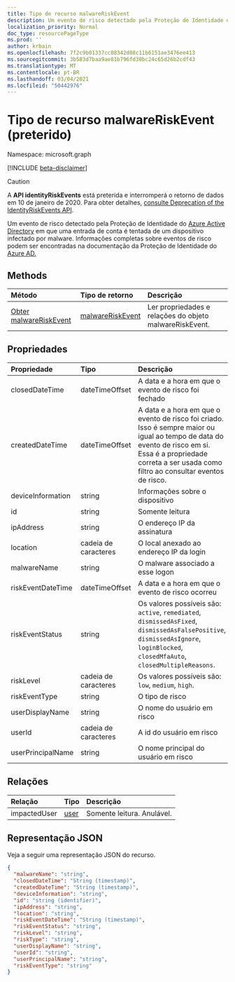 ```yaml
---
title: Tipo de recurso malwareRiskEvent
description: Um evento de risco detectado pela Proteção de Identidade do Azure Active Directory em que uma entrada de conta é tentada de um dispositivo infectado por malware. Informações completas sobre eventos de risco podem ser encontradas na documentação da Proteção de Identidade do Azure AD.
localization_priority: Normal
doc_type: resourcePageType
ms.prod: ''
author: krbain
ms.openlocfilehash: 7f2c9b01337cc08342d08c11b6151ae3476ee413
ms.sourcegitcommit: 3b583d7baa9ae81b796fd30bc24c65d26b2cdf43
ms.translationtype: MT
ms.contentlocale: pt-BR
ms.lasthandoff: 03/04/2021
ms.locfileid: "50442976"
---
```

# <a name="malwareriskevent-resource-type-deprecated"></a>Tipo de recurso malwareRiskEvent (preterido)

Namespace: microsoft.graph

[!INCLUDE [beta-disclaimer](../../includes/beta-disclaimer.md)]

>[!CAUTION]
>A **API identityRiskEvents** está preterida e interromperá o retorno de dados em 10 de janeiro de 2020. Para obter detalhes, [consulte Deprecation of the IdentityRiskEvents API](https://developer.microsoft.com/office/blogs/deprecatation-of-the-identityriskevents-api/).

Um evento de risco detectado pela Proteção de Identidade do [Azure Active Directory](/azure/active-directory/identity-protection/overview-identity-protection) em que uma entrada de conta é tentada de um dispositivo infectado por malware. Informações completas sobre eventos de risco podem ser encontradas na documentação da Proteção de Identidade do [Azure AD.](/azure/active-directory/identity-protection/overview-identity-protection)


## <a name="methods"></a>Methods

| Método           | Tipo de retorno    |Descrição|
|:---------------|:--------|:----------|
|[Obter malwareRiskEvent](../api/malwareriskevent-get.md) | [malwareRiskEvent](malwareriskevent.md) |Ler propriedades e relações do objeto malwareRiskEvent.|

## <a name="properties"></a>Propriedades
| Propriedade     | Tipo   |Descrição|
|:---------------|:--------|:----------|
|closedDateTime|dateTimeOffset| A data e a hora em que o evento de risco foi fechado|
|createdDateTime|dateTimeOffset| A data e a hora em que o evento de risco foi criado. Isso é sempre maior ou igual ao tempo de data do evento de risco em si. Essa é a propriedade correta a ser usada como filtro ao consultar eventos de risco.|
|deviceInformation|string| Informações sobre o dispositivo|
|id|string| Somente leitura|
|ipAddress|string| O endereço IP da assinatura|
|location|cadeia de caracteres| O local anexado ao endereço IP da login|
|malwareName|string| O malware associado a esse logon|
|riskEventDateTime|dateTimeOffset| A data e a hora em que o evento de risco ocorreu|
|riskEventStatus|string| Os valores possíveis são: `active`, `remediated`, `dismissedAsFixed`, `dismissedAsFalsePositive`, `dismissedAsIgnore`, `loginBlocked`, `closedMfaAuto`, `closedMultipleReasons`.|
|riskLevel|cadeia de caracteres| Os valores possíveis são: `low`, `medium`, `high`.|
|riskEventType|string| O tipo de risco|
|userDisplayName|string| O nome do usuário em risco|
|userId|cadeia de caracteres| A id do usuário em risco|
|userPrincipalName|string| O nome principal do usuário em risco|

## <a name="relationships"></a>Relações
| Relação | Tipo   |Descrição|
|:---------------|:--------|:----------|
|impactedUser|[user](user.md)| Somente leitura. Anulável.|

## <a name="json-representation"></a>Representação JSON

Veja a seguir uma representação JSON do recurso.

<!-- {
  "blockType": "resource",
  "keyProperty":"id",
  "optionalProperties": [

  ],
  "@odata.type": "microsoft.graph.malwareRiskEvent"
}-->

```json
{
  "malwareName": "string",
  "closedDateTime": "String (timestamp)",
  "createdDateTime": "String (timestamp)",
  "deviceInformation": "string",
  "id": "string (identifier)",
  "ipAddress": "string",
  "location": "string",
  "riskEventDateTime": "String (timestamp)",
  "riskEventStatus": "string",
  "riskLevel": "string",
  "riskType": "string",
  "userDisplayName": "string",
  "userId": "string",
  "userPrincipalName": "string",
  "riskEventType": "string"
}

```

<!-- uuid: 8fcb5dbc-d5aa-4681-8e31-b001d5168d79
2015-10-25 14:57:30 UTC -->
<!--
{
  "type": "#page.annotation",
  "description": "malwareRiskEvent resource",
  "keywords": "",
  "section": "documentation",
  "tocPath": "",
  "suppressions": []
}
-->
